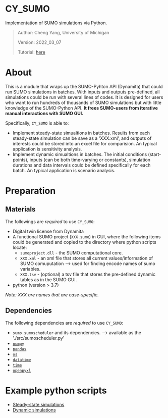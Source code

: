 # CY_SUMO
 Implementation of SUMO simulations via Python. 
 > Author: Cheng Yang, University of Michigan 
 > 
 > Version: 2022_03_07
 >
 > Tutorial: [here](https://github.com/ChengYangUmich/CY_SUMO/blob/main/Tutorial.md) 
# About 
This is a module that wraps up the SUMO-Pyhton API (Dynamita) that could run SUMO simulations in batches. With inputs and outputs pre-defined, all simulations could be run with several lines of codes. It is designed for users who want to run hundreds of thousands of SUMO simulations but with little knowledge of the SUMO-Python API. **It frees SUMO-users from iterative manual interactions with SUMO GUI.**

Specifically, `CY_SUMO` is able to:
- Implement steady-state simualtions in batches. Results from each steady-state simulation can be save as a 'XXX.xml', and outputs of interests could be stored into an excel file for comparision. An typical application is sensitivity analysis.    
- Implement dynamic simualtions in batches. The initial conditions (start-points), inputs (can be both time-varying or constants), simulation durations and data intervals could be defined specifically for each batch. An typical application is scenario analysis.     

# Preparation
## Materials
The followings are *required* to use `CY_SUMO`:
- Digital twin license from Dynamita 
- A functional SUMO project (`XXX.sumo`) in GUI, where the following items could be generated and copied to the directory where python scripts locate: 
    - `sumoproject.dll` - the SUMO computational core.
    -  `XXX.xml` - an xml file that stores all current values/information of SUMO comuputation --> used for finding encode names of sumo variables. 
    -  `XXX.tsv` - (optional) a tsv file that stores the pre-defined dynamic tables as in the SUMO GUI.
- python (version > 3.7) 

*Note: XXX are names that are case-specific.*
## Dependencies
The following dependencies are *required* to use `CY_SUMO`:
- `sumo.sumoscheduler` and its dependencies.  --> available as the './src/sumoscheduler.py'
- [`numpy`](https://numpy.org/doc/stable/user/index.html)
- [`pandas`](https://pandas.pydata.org/)
- [`os`](https://docs.python.org/3/library/os.html)
- [`datatime`](https://docs.python.org/3/library/datetime.html) 
- [`time`](https://docs.python.org/3/library/time.html) 
- [`openpyxl`](https://openpyxl.readthedocs.io/en/stable/)

# Example python scripts 
- [Steady-state simulations](https://github.com/ChengYangUmich/CY_SUMO/blob/main/examples/steadyStateSimulation.py)
- [Dynamic simulations](https://github.com/ChengYangUmich/CY_SUMO/blob/main/examples/dynamicSimulation.py) 
